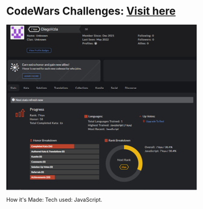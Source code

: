 # CodeWars Challenges: [Visit here](https://www.codewars.com/users/DiegoVzla)

![CodeWars pfp](codewarspfp.PNG)


How it's Made:
Tech used: JavaScript.


